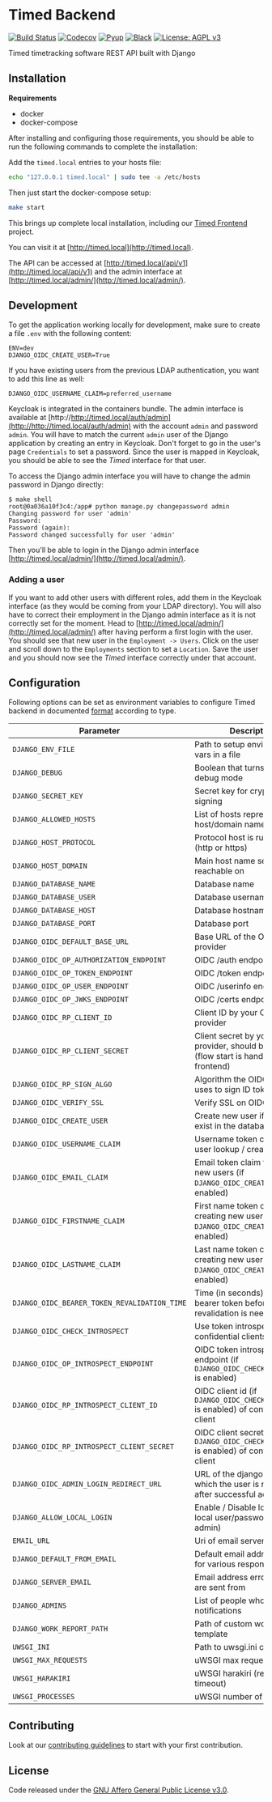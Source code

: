 # Timed Backend

[![Build Status](https://travis-ci.org/adfinis-sygroup/timed-backend.svg?branch=master)](https://travis-ci.org/adfinis-sygroup/timed-backend)
[![Codecov](https://codecov.io/gh/adfinis-sygroup/timed-backend/branch/master/graph/badge.svg)](https://codecov.io/gh/adfinis-sygroup/timed-backend)
[![Pyup](https://pyup.io/repos/github/adfinis-sygroup/timed-backend/shield.svg)](https://pyup.io/account/repos/github/adfinis-sygroup/timed-backend/)
[![Black](https://img.shields.io/badge/code%20style-black-000000.svg)](https://github.com/adfinis-sygroup/timed-backend)
[![License: AGPL v3](https://img.shields.io/badge/License-AGPL%20v3-blue.svg)](https://www.gnu.org/licenses/agpl-3.0)

Timed timetracking software REST API built with Django

## Installation

**Requirements**

- docker
- docker-compose

After installing and configuring those requirements, you should be able to run the following
commands to complete the installation:

Add the `timed.local` entries to your hosts file:
```bash
echo "127.0.0.1 timed.local" | sudo tee -a /etc/hosts
```

Then just start the docker-compose setup:
```bash
make start
```

This brings up complete local installation, including our [Timed Frontend](https://github.com/adfinis-sygroup/timed-frontend) project.

You can visit it at [http://timed.local](http://timed.local).

The API can be accessed at [http://timed.local/api/v1](http://timed.local/api/v1) and the admin interface at [http://timed.local/admin/](http://timed.local/admin/).

## Development

To get the application working locally for development, make sure to create a file `.env` with the following content:

```
ENV=dev
DJANGO_OIDC_CREATE_USER=True
```

If you have existing users from the previous LDAP authentication, you want to add this line as well:

```
DJANGO_OIDC_USERNAME_CLAIM=preferred_username
```

Keycloak is integrated in the containers bundle. The admin interface is available at [http://http://timed.local/auth/admin](http://http://timed.local/auth/admin) with the account `admin` and password `admin`.
You will have to match the current `admin` user of the Django application by creating an entry in Keycloak. Don't forget to go in the user's page `Credentials` to set a password.
Since the user is mapped in Keycloak, you should be able to see the _Timed_ interface for that user.

To access the Django admin interface you will have to change the admin password in Django directly:

```console
$ make shell
root@0a036a10f3c4:/app# python manage.py changepassword admin
Changing password for user 'admin'
Password: 
Password (again): 
Password changed successfully for user 'admin'
```

Then you'll be able to login in the Django admin interface [http://timed.local/admin/](http://timed.local/admin/).


### Adding a user

If you want to add other users with different roles, add them in the Keycloak interface (as they would be coming from your LDAP directory).
You will also have to correct their employment in the Django admin interface as it is not correctly set for the moment.
Head to [http://timed.local/admin/](http://timed.local/admin/) after having perform a first login with the user.
You should see that new user in the `Employment -> Users`.
Click on the user and scroll down to the `Employments` section to set a `Location`.
Save the user and you should now see the _Timed_ interface correctly under that account.

## Configuration

Following options can be set as environment variables to configure Timed backend in documented [format](https://github.com/joke2k/django-environ#supported-types)
according to type.

| Parameter                                    | Description                                                                              | Default                                                      |
|----------------------------------------------|------------------------------------------------------------------------------------------|--------------------------------------------------------------|
| `DJANGO_ENV_FILE`                            | Path to setup environment vars in a file                                                 | .env                                                         |
| `DJANGO_DEBUG`                               | Boolean that turns on/off debug mode                                                     | False                                                        |
| `DJANGO_SECRET_KEY`                          | Secret key for cryptographic signing                                                     | not set (required)                                           |
| `DJANGO_ALLOWED_HOSTS`                       | List of hosts representing the host/domain names                                         | not set (required)                                           |
| `DJANGO_HOST_PROTOCOL`                       | Protocol host is running on (http or https)                                              | http                                                         |
| `DJANGO_HOST_DOMAIN`                         | Main host name server is reachable on                                                    | not set (required)                                           |
| `DJANGO_DATABASE_NAME`                       | Database name                                                                            | timed                                                        |
| `DJANGO_DATABASE_USER`                       | Database username                                                                        | timed                                                        |
| `DJANGO_DATABASE_HOST`                       | Database hostname                                                                        | localhost                                                    |
| `DJANGO_DATABASE_PORT`                       | Database port                                                                            | 5432                                                         |
| `DJANGO_OIDC_DEFAULT_BASE_URL`               | Base URL of the OIDC provider                                                            | http://timed.local/auth/realms/timed/protocol/openid-connect |
| `DJANGO_OIDC_OP_AUTHORIZATION_ENDPOINT`      | OIDC /auth endpoint                                                                      | {`DJANGO_OIDC_DEFAULT_BASE_URL`}/auth                        |
| `DJANGO_OIDC_OP_TOKEN_ENDPOINT`              | OIDC /token endpoint                                                                     | {`DJANGO_OIDC_DEFAULT_BASE_URL`}/token                       |
| `DJANGO_OIDC_OP_USER_ENDPOINT`               | OIDC /userinfo endpoint                                                                  | {`DJANGO_OIDC_DEFAULT_BASE_URL`}/userinfo                    |
| `DJANGO_OIDC_OP_JWKS_ENDPOINT`               | OIDC /certs endpoint                                                                     | {`DJANGO_OIDC_DEFAULT_BASE_URL`}/certs                       |
| `DJANGO_OIDC_RP_CLIENT_ID`                   | Client ID by your OIDC provider                                                          | timed-public                                                 |
| `DJANGO_OIDC_RP_CLIENT_SECRET`               | Client secret by your OIDC provider, should be None (flow start is handled by frontend)  | not set                                                      |
| `DJANGO_OIDC_RP_SIGN_ALGO`                   | Algorithm the OIDC provider uses to sign ID tokens                                       | RS256                                                        |
| `DJANGO_OIDC_VERIFY_SSL`                     | Verify SSL on OIDC request                                                               | dev: False, prod: True                                       |
| `DJANGO_OIDC_CREATE_USER`                    | Create new user if it doesn't exist in the database                                      | False                                                        |
| `DJANGO_OIDC_USERNAME_CLAIM`                 | Username token claim for user lookup / creation                                          | sub                                                          |
| `DJANGO_OIDC_EMAIL_CLAIM`                    | Email token claim for creating new users (if `DJANGO_OIDC_CREATE_USER` is enabled)       | email                                                        |
| `DJANGO_OIDC_FIRSTNAME_CLAIM`                | First name token claim for creating new users (if `DJANGO_OIDC_CREATE_USER` is enabled)  | given_name                                                   |
| `DJANGO_OIDC_LASTNAME_CLAIM`                 | Last name token claim for creating new users (if `DJANGO_OIDC_CREATE_USER` is enabled)   | family_name                                                  |
| `DJANGO_OIDC_BEARER_TOKEN_REVALIDATION_TIME` | Time (in seconds) to cache a bearer token before revalidation is needed                  | 60                                                           |
| `DJANGO_OIDC_CHECK_INTROSPECT`               | Use token introspection for confidential clients                                         | True                                                         |
| `DJANGO_OIDC_OP_INTROSPECT_ENDPOINT`         | OIDC token introspection endpoint (if `DJANGO_OIDC_CHECK_INTROSPECT` is enabled)         | {`DJANGO_OIDC_DEFAULT_BASE_URL`}/token/introspect            |
| `DJANGO_OIDC_RP_INTROSPECT_CLIENT_ID`        | OIDC client id (if `DJANGO_OIDC_CHECK_INTROSPECT` is enabled) of confidential client     | timed-confidential                                           |
| `DJANGO_OIDC_RP_INTROSPECT_CLIENT_SECRET`    | OIDC client secret (if `DJANGO_OIDC_CHECK_INTROSPECT` is enabled) of confidential client | not set                                                      |
| `DJANGO_OIDC_ADMIN_LOGIN_REDIRECT_URL`       | URL of the django-admin, to which the user is redirected after successful admin login    | dev: http://timed.local/admin/, prod: not set                |
| `DJANGO_ALLOW_LOCAL_LOGIN`                   | Enable / Disable login with local user/password (in admin)                               | True                                                         |
| `EMAIL_URL`                                  | Uri of email server                                                                      | smtp://localhost:25                                          |
| `DJANGO_DEFAULT_FROM_EMAIL`                  | Default email address to use for various responses                                       | webmaster@localhost                                          |
| `DJANGO_SERVER_EMAIL`                        | Email address error messages are sent from                                               | root@localhost                                               |
| `DJANGO_ADMINS`                              | List of people who get error notifications                                               | not set                                                      |
| `DJANGO_WORK_REPORT_PATH`                    | Path of custom work report template                                                      | not set                                                      |
| `UWSGI_INI`                                  | Path to uwsgi.ini configuration                                                          | /app/uwsgi.ini                                               |
| `UWSGI_MAX_REQUESTS`                         | uWSGI max requests                                                                       | 2000                                                         |
| `UWSGI_HARAKIRI`                             | uWSGI harakiri (request timeout)                                                         | 5                                                            |
| `UWSGI_PROCESSES`                            | uWSGI number of processes                                                                | 4                                                            |


## Contributing

Look at our [contributing guidelines](CONTRIBUTING.md) to start with your first contribution.

## License

Code released under the [GNU Affero General Public License v3.0](LICENSE).
